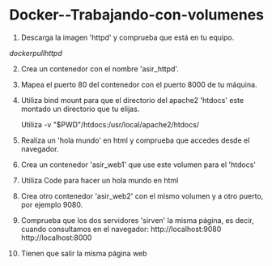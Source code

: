 # Docker--Trabajando-con-volumenes

   1. Descarga la imagen 'httpd' y comprueba que está en tu equipo.

$docker pull httpd$

   2. Crea un contenedor con el nombre 'asir_httpd'.

   3. Mapea el puerto 80 del contenedor con el puerto 8000 de tu máquina.


   4. Utiliza bind mount para que el directorio del apache2 'htdocs' este montado un directorio que tu elijas.

        Utiliza -v "$PWD"/htdocs:/usr/local/apache2/htdocs/

   5. Realiza un 'hola mundo' en html y comprueba que accedes desde el navegador.


   6. Crea un contenedor 'asir_web1' que use este volumen para el 'htdocs'


   7. Utiliza Code para hacer un hola mundo en html


   8. Crea otro contenedor 'asir_web2' con el mismo volumen y a otro puerto, por ejemplo 9080.


   9. Comprueba que los dos servidores 'sirven' la misma página, es decir, cuando consultamos en el navegador:
        http://localhost:9080 
        http://localhost:8000


   10. Tienen que salir la misma página web

